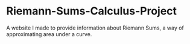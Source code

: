 # Riemann-Sums-Calculus-Project
A website I made to provide information about Riemann Sums, a way of approximating area under a curve.
